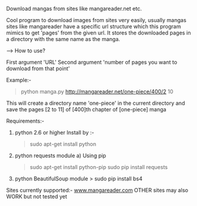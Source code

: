 Download mangas from sites like mangareader.net etc.

Cool program to download images from sites very easily, usually mangas
sites like mangareader have a specific url structure which this program
mimics to get 'pages' from the given url. It stores the downloaded pages
in a directory with the same name as the manga.


--> How to use?

First argument 'URL'
Second argument 'number of pages you want to download from that point'


Example:-
>   python manga.py http://mangareader.net/one-piece/400/2 10

This will create a directory name 'one-piece' in the current directory
and save the pages [2 to 11] of [400]th chapter of [one-piece] manga


Requirements:-
  1) python 2.6 or higher
     Install by :-
        >   sudo apt-get install python
  2) python requests module
        a) Using pip
        >   sudo apt-get install python-pip
        >   sudo pip install requests
  3) python BeautifulSoup module
	>   sudo pip install bs4

        

Sites currently supported:-
  www.mangareader.com
  OTHER sites may also WORK but not tested yet
